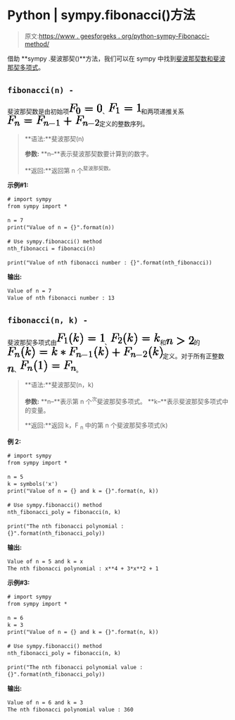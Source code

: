 # Python | sympy.fibonacci()方法

> 原文:[https://www . geesforgeks . org/python-sympy-Fibonacci-method/](https://www.geeksforgeeks.org/python-sympy-fibonacci-method/)

借助 **sympy .斐波那契()**方法，我们可以在 sympy 中找到[斐波那契数和斐波那契多项式](https://en.wikipedia.org/wiki/Fibonacci_number)。

## `fibonacci(n) -`

斐波那契数是由初始项![F_0 = 0](img/2d9513ef2664a967de07205d6433a638.png "Rendered by QuickLaTeX.com")、![F_1 = 1](img/2686e5c01054797b7b1b6014d869a197.png "Rendered by QuickLaTeX.com")和两项递推关系![F_n = F_{n-1} + F_{n-2}](img/5d3dee64eb0f4f6bd2185452bdf5e943.png "Rendered by QuickLaTeX.com")定义的整数序列。

> **语法:**斐波那契(n)
> 
> **参数:**
> **n–**表示斐波那契数要计算到的数字。
> 
> **返回:**返回第 n 个<sup>斐波那契数。</sup>

**示例#1:**

```
# import sympy 
from sympy import * 

n = 7
print("Value of n = {}".format(n))

# Use sympy.fibonacci() method 
nth_fibonacci = fibonacci(n)  

print("Value of nth fibonacci number : {}".format(nth_fibonacci))  
```

**输出:**

```
Value of n = 7
Value of nth fibonacci number : 13

```

## `fibonacci(n, k) -`

斐波那契多项式由![F_1(k) = 1](img/648fe1d96ed1ec9d0b03693592c48fc4.png "Rendered by QuickLaTeX.com")、![F_2(k) = k](img/cb77d08bea8de1d65f710b96beb667a9.png "Rendered by QuickLaTeX.com")和![n > 2](img/0edf4aae5a6e711abdb9d0b6702a6f6a.png "Rendered by QuickLaTeX.com")的![F_n(k) = k*F_{n-1}(k) + F_{n-2}(k)](img/9b877e549f28cc1debf64f67b88204bf.png "Rendered by QuickLaTeX.com")定义。对于所有正整数![n](img/42ce0a847b20a2f8a781c8a50bdab975.png "Rendered by QuickLaTeX.com")、![F_n(1) = F_n](img/53d5335d8c836d4a4974c3f4aa50d643.png "Rendered by QuickLaTeX.com")。

> **语法:**斐波那契(n，k)
> 
> **参数:**
> **n–**表示第 n 个<sup>次</sup>斐波那契多项式。
> **k–**表示斐波那契多项式中的变量。
> 
> **返回:**返回 k，F <sub>n</sub> 中的第 n 个斐波那契多项式(k)

**例 2:**

```
# import sympy 
from sympy import * 

n = 5
k = symbols('x')
print("Value of n = {} and k = {}".format(n, k))

# Use sympy.fibonacci() method 
nth_fibonacci_poly = fibonacci(n, k)  

print("The nth fibonacci polynomial : {}".format(nth_fibonacci_poly))  
```

**输出:**

```
Value of n = 5 and k = x
The nth fibonacci polynomial : x**4 + 3*x**2 + 1

```

**示例#3:**

```
# import sympy 
from sympy import * 

n = 6
k = 3
print("Value of n = {} and k = {}".format(n, k))

# Use sympy.fibonacci() method 
nth_fibonacci_poly = fibonacci(n, k)  

print("The nth fibonacci polynomial value : {}".format(nth_fibonacci_poly))  
```

**输出:**

```
Value of n = 6 and k = 3
The nth fibonacci polynomial value : 360

```
